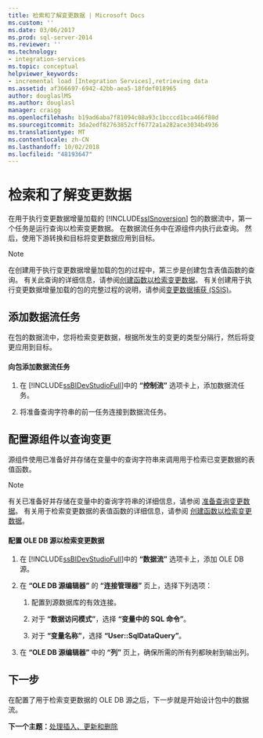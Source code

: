 ```yaml
---
title: 检索和了解变更数据 | Microsoft Docs
ms.custom: ''
ms.date: 03/06/2017
ms.prod: sql-server-2014
ms.reviewer: ''
ms.technology:
- integration-services
ms.topic: conceptual
helpviewer_keywords:
- incremental load [Integration Services],retrieving data
ms.assetid: af366697-6942-42bb-aea5-18fdef018965
author: douglaslMS
ms.author: douglasl
manager: craigg
ms.openlocfilehash: b19ad6aba7f81094c08a93c1bcccd1bca466f80d
ms.sourcegitcommit: 3da2edf82763852cff6772a1a282ace3034b4936
ms.translationtype: MT
ms.contentlocale: zh-CN
ms.lasthandoff: 10/02/2018
ms.locfileid: "48193647"
---
```

# <a name="retrieve-and-understand-the-change-data"></a>检索和了解变更数据
  在用于执行变更数据增量加载的 [!INCLUDE[ssISnoversion](../../includes/ssisnoversion-md.md)] 包的数据流中，第一个任务是运行查询以检索变更数据。 在数据流任务中在源组件内执行此查询。 然后，使用下游转换和目标将变更数据应用到目标。  
  
> [!NOTE]  
>  在创建用于执行变更数据增量加载的包的过程中，第三步是创建包含表值函数的查询。 有关此查询的详细信息，请参阅[创建函数以检索变更数据](create-the-function-to-retrieve-the-change-data.md)。 有关创建用于执行变更数据增量加载的包的完整过程的说明，请参阅[变更数据捕获 (SSIS)](change-data-capture-ssis.md)。  
  
## <a name="adding-the-data-flow-task"></a>添加数据流任务  
 在包的数据流中，您将检索变更数据，根据所发生的变更的类型分隔行，然后将变更应用到目标。  
  
#### <a name="to-add-a-data-flow-task-to-the-package"></a>向包添加数据流任务  
  
1.  在 [!INCLUDE[ssBIDevStudioFull](../../includes/ssbidevstudiofull-md.md)]中的 **“控制流”** 选项卡上，添加数据流任务。  
  
2.  将准备查询字符串的前一任务连接到数据流任务。  
  
## <a name="configuring-the-source-component-to-query-for-changes"></a>配置源组件以查询变更  
 源组件使用已准备好并存储在变量中的查询字符串来调用用于检索已变更数据的表值函数。  
  
> [!NOTE]  
>  有关已准备好并存储在变量中的查询字符串的详细信息，请参阅 [准备查询变更数据](prepare-to-query-for-the-change-data.md)。 有关用于检索变更数据的表值函数的详细信息，请参阅 [创建函数以检索变更数据](create-the-function-to-retrieve-the-change-data.md)。  
  
#### <a name="to-configure-an-ole-db-source-to-retrieve-the-change-data"></a>配置 OLE DB 源以检索变更数据  
  
1.  在 [!INCLUDE[ssBIDevStudioFull](../../includes/ssbidevstudiofull-md.md)]中的 **“数据流”** 选项卡上，添加 OLE DB 源。  
  
2.  在 **“OLE DB 源编辑器”** 的 **“连接管理器”** 页上，选择下列选项：  
  
    1.  配置到源数据库的有效连接。  
  
    2.  对于 **“数据访问模式”**，选择 **“变量中的 SQL 命令”**。  
  
    3.  对于 **“变量名称”**，选择 **“User::SqlDataQuery”**。  
  
3.  在 **“OLE DB 源编辑器”** 中的 **“列”** 页上，确保所需的所有列都映射到输出列。  
  
## <a name="next-step"></a>下一步  
 在配置了用于检索变更数据的 OLE DB 源之后，下一步就是开始设计包中的数据流。  
  
 **下一个主题：**[处理插入、更新和删除](process-inserts-updates-and-deletes.md)  
  
  
